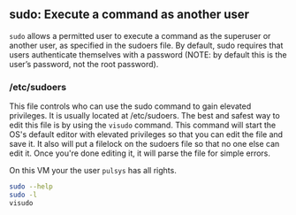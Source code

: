 ## sudo: Execute a command as another user

`sudo` allows a permitted user to execute a command as the superuser or another user, as specified in the sudoers file.  By default, sudo requires that users authenticate themselves with a password (NOTE: by default this is the user’s password, not the root password).

### /etc/sudoers

This file controls who can use the sudo command to gain elevated privileges. It is usually located at /etc/sudoers. The best and safest way to edit this file is by using the `visudo` command. This command will start the OS's default editor with elevated privileges so that you can edit the file and save it. It also will put a filelock on the sudoers file so that no one else can edit it. Once you're done editing it, it will parse the file for simple errors. 

On this VM your the user `pulsys` has all rights.

```bash
sudo --help
sudo -l
visudo
```